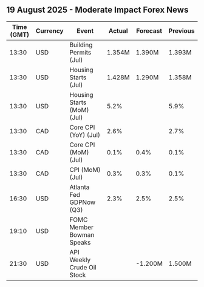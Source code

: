 ## 19 August 2025 - Moderate Impact Forex News

| Time (GMT) | Currency | Event | Actual | Forecast | Previous |
|------|----------|-------|--------|----------|----------|
| 13:30 | USD | Building Permits (Jul) | 1.354M | 1.390M | 1.393M |
| 13:30 | USD | Housing Starts (Jul) | 1.428M | 1.290M | 1.358M |
| 13:30 | USD | Housing Starts (MoM) (Jul) | 5.2% |  | 5.9% |
| 13:30 | CAD | Core CPI (YoY) (Jul) | 2.6% |  | 2.7% |
| 13:30 | CAD | Core CPI (MoM) (Jul) | 0.1% | 0.4% | 0.1% |
| 13:30 | CAD | CPI (MoM) (Jul) | 0.3% | 0.3% | 0.1% |
| 16:30 | USD | Atlanta Fed GDPNow (Q3) | 2.3% | 2.5% | 2.5% |
| 19:10 | USD | FOMC Member Bowman Speaks |  |  |  |
| 21:30 | USD | API Weekly Crude Oil Stock |  | -1.200M | 1.500M |
